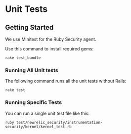 # Unit Tests

## Getting Started

We use Minitest for the Ruby Security agent. 

Use this command to install required gems:

    rake test_bundle

### Running All Unit tests

The following command runs all the unit tests without Rails:

    rake test

### Running Specific Tests

You can run a single unit test file like this:

    ruby test/newrelic_security/instrumentation-security/kernel/kernel_test.rb
